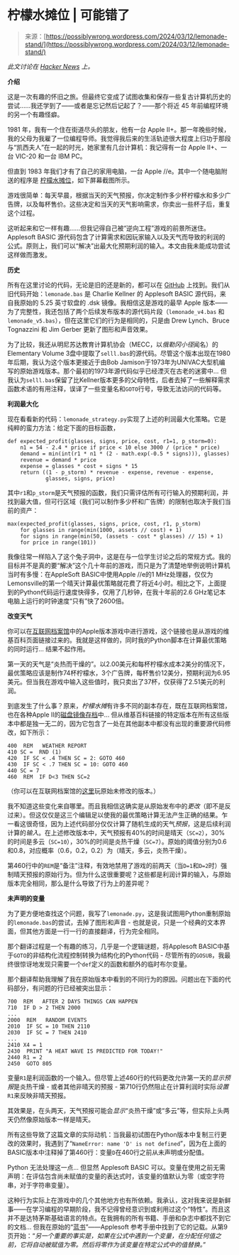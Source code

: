 <!--yml

category: 未分类

date: 2024-05-27 14:54:09

-->

# 柠檬水摊位 | 可能错了

> 来源：[https://possiblywrong.wordpress.com/2024/03/12/lemonade-stand/](https://possiblywrong.wordpress.com/2024/03/12/lemonade-stand/)

*此文讨论在 [Hacker News](https://news.ycombinator.com/item?id=39694353) 上。*

**介绍**

这是一次有趣的怀旧之旅。但最终它变成了试图收集和保存一些复古计算机历史的尝试……我还学到了——或者是忘记然后记起了？——那个将近 45 年前编程环境的另一个有趣怪癖。

1981 年，我有一个住在街道尽头的朋友，他有一台 Apple II+。那一年晚些时候，我的父母为我雇了一位编程导师。我觉得我后来的生活轨迹很大程度上归功于那段与“凯西夫人”在一起的时光，她家里有几台计算机：我记得有一台 Apple II+、一台 VIC-20 和一台 IBM PC。

但直到 1983 年我们才有了自己的家用电脑，一台 Apple //e。其中一个随电脑附送的程序是 [柠檬水摊位](https://en.wikipedia.org/wiki/Lemonade_Stand)，如下屏幕截图所示。

游戏很简单：每天早晨，根据当天的天气预报，你决定制作多少杯柠檬水和多少广告牌，以及每杯售价。这些决定和当天的天气影响需求，你卖出一些杯子后，重复这个过程。

这听起来和它一样有趣……但我记得自己被“逆向工程”游戏的前景所迷住。Applesoft BASIC 源代码包含了计算需求和因玩家输入以及天气而导致的利润的公式。原则上，我们可以“解决”出最大化预期利润的输入。本文由我未能成功尝试这样做而激发。

**历史**

所有在这里讨论的代码，无论是旧的还是新的，都可以在 [GitHub](https://github.com/possibly-wrong/lemonade) 上找到。我们从旧代码开始：`lemonade.bas` 是 Charlie Kellner 的 Applesoft BASIC 源代码，来自我原始的 5.25 英寸软盘的 .dsk 镜像。我相信这是游戏的最早 Apple 版本——为了完整性，我还包括了两个后续发布版本的源代码片段（`lemonade_v4.bas` 和 `lemonade_v5.bas`），但在这里它们的行为是相同的，只是由 Drew Lynch、Bruce Tognazzini 和 Jim Gerber 更新了图形和声音效果。

为了比较，我还从明尼苏达教育计算机协会（MECC，以*俄勒冈小径*闻名）的Elementary Volume 3盘中提取了`selll.bas`的源代码。尽管这个版本出现在1980年后期，我认为这个版本更接近于由Bob Jamison于1973年为UNIVAC大型机编写的原始游戏版本。那个最初的1973年源代码似乎已经湮灭在古老的迷雾中... 但我认为`selll.bas`保留了比Kellner版本更多的父母特性，后者去掉了一些解释需求函数术语的有用注释，误译了一些变量名和`GOTO`行号，导致无法访问的代码等。

**利润最大化**

现在看看新的代码：`lemonade_strategy.py`实现了上述的利润最大化策略。它是纯粹的蛮力方法：给定下面的目标函数，

```
def expected_profit(glasses, signs, price, cost, r1=1, p_storm=0):
    n1 = 54 - 2.4 * price if price < 10 else 3000 / (price * price)
    demand = min(int(r1 * n1 * (2 - math.exp(-0.5 * signs))), glasses)
    revenue = demand * price
    expense = glasses * cost + signs * 15
    return ((1 - p_storm) * revenue - expense, revenue - expense,
            glasses, signs, price)

```

其中`r1`和`p_storm`是天气预报的函数，我们只需评估所有可行输入的预期利润，并找到最大值，但可行区域（我们可以制作多少杯和广告牌）的限制也取决于我们当前的资产：

```
max(expected_profit(glasses, signs, price, cost, r1, p_storm)
    for glasses in range(min(1000, assets // cost) + 1)
    for signs in range(min(50, (assets - cost * glasses) // 15) + 1)
    for price in range(101))

```

我像往常一样陷入了这个兔子洞中，这是在与一位学生讨论之后的常规方式。我的目标并不是真的要“解决”这个几十年前的游戏，而只是为了清楚地举例说明计算机当时有多慢：在AppleSoft BASIC中使用Apple //e的1 MHz处理器，仅仅为Lemonsville的第一个晴天计算最优策略就花费了将近4小时。相比之下，上面提到的Python代码运行速度快得多，仅用了几秒钟，在我十年前的2.6 GHz笔记本电脑上运行的时钟速度“只有”快了2600倍。

**改变天气**

你可以在[互联网档案馆](https://archive.org/details/Lemonade_Stand_1979_Apple)中的Apple版本游戏中进行游戏，这个链接也是从游戏的维基百科页面链接过来的。我就是这样做的，同时我的Python脚本在计算最优策略的同时运行... 结果不起作用。

第一天的天气是“炎热而干燥的”。以2.00美元和每杯柠檬水成本2美分的情况下，最优策略应该是制作74杯柠檬水，3个广告牌，每杯售价12美分，预期利润为6.95美元。但当我在游戏中输入这些值时，我只卖出了37杯，仅获得了2.51美元的利润。

到底发生了什么事？原来，*柠檬水摊*有许多不同的副本存在，既在互联网档案馆，也在各种Apple II的[磁盘镜像存档](https://mirrors.apple2.org.za/ftp.apple.asimov.net/)中... 但从维基百科链接的特定版本在所有这些版本中都是独一无二的，因为它包含了一处在其他副本中都没有出现的重要源代码修改，如下所示：

```
400  REM   WEATHER REPORT
410 SC =  RND (1)
420  IF SC < .4 THEN SC = 2: GOTO 460
430  IF SC < .7 THEN SC = 10: GOTO 460
440 SC = 7
460  REM  IF D<3 THEN SC=2
```

（你可以在互联网档案馆的[这里](https://archive.org/details/LEMONADE_STAND)玩原始未修改的版本。）

我不知道这些变化来自哪里。而且我相信这确实是从原始发布中的*更改*（即不是反过来）。但这仅仅是这三个编辑足以使我的最优策略计算无法产生正确的结果。乍一看这很奇怪，因为上述代码部分仅仅计算了随机生成的天气*预报*，这是后续利润计算的*输入*。在上述修改版本中，天气预报有40%的时间是晴天（`SC=2`），30%的时间是多云（`SC=10`），30%的时间是炎热干燥（`SC=7`）。原始的阈值分别为0.6和0.8，对应概率（0.6，0.2，0.2）为（晴天，多云，炎热干燥）。

第460行中的`REM`是“备注”注释，有效地禁用了游戏的前两天（当`D=1`和`D=2`时）强制晴天预报的原始行为。但为什么这很重要呢？这些都是利润计算的输入，与原始版本完全相同，那么是什么导致了行为上的差异呢？

**未声明的变量**

为了更方便地查找这个问题，我写了`lemonade.py`，这是我试图用Python重制原始的`lemonade.bas`的尝试，去掉了图形和声音 - 也就是说，只是一个经典的文本界面，但其他方面是一行一行的直接翻译，行为完全相同。

那个翻译过程是一个有趣的练习，几乎是一个逻辑谜题，将Applesoft BASIC中基于`GOTO`的非结构化流程控制转换为结构化的Python代码 - 尽管所有的`GOSUB`，我最终很惊讶地发现只需要一个`def`定义的函数和额外的临时布尔变量。

那个翻译帮助我理解了我在原始版本中看到的不同行为的原因。问题出在下面的代码部分，有问题的行已经被突出显示：

```
700  REM   AFTER 2 DAYS THINGS CAN HAPPEN
710  IF D > 2 THEN 2000
...
2000  REM   RANDOM EVENTS
2010  IF SC = 10 THEN 2110
2030  IF SC = 7 THEN 2410
...
2410 X4 = 1
2430  PRINT "A HEAT WAVE IS PREDICTED FOR TODAY!"
2440 R1 = 2
2450  GOTO 805
```

变量`R1`是利润函数的一个输入。但尽管上述460行的代码更改允许第一天的*显示预报*是炎热干燥 - 或者其他非晴天的预报 - 第710行仍然阻止在计算利润时实际*设置*`R1`来反映非晴天预报。

其效果是，在头两天，天气预报可能会*显示*“炎热干燥”或“多云”等，但实际上头两天仍然像原始版本一样是晴天。

所有这些导致了这篇文章的实际动机：当我最初试图在Python版本中复制三行更改的效果时，我遇到了“`NameError: name 'D' is not defined`”，因为在上面的BASIC版本中注释掉了第460行：变量`D`在460行之前从未声明或分配值。

Python 无法处理这一点... 但显然 Applesoft BASIC 可以。变量在使用之前无需声明：在评估包含尚未赋值的变量的表达式时，该变量的值默认为零（或空字符串，对于字符串变量）。

这种行为实际上在游戏中的几个其他地方也有所依赖。我承认，这对我来说是新鲜事——在学习编程的早期阶段，我不记得曾经意识到或利用过这个“特性”。而且这并不是达特茅斯基础语言的特点。在我拥有的所有书籍、手册和杂志中都找不到它的文档... 但我在原始的“[蓝书](https://archive.org/details/Applesoft_Reference_Manual_1978-_bluebook/page/n11/mode/2up)”——Applesoft 参考手册中找到了它的记载。从第9页开始：“*另一个重要的事实是，如果在公式中遇到一个变量，在分配任何值之前，它将自动被赋值为零。然后将零作为该变量在特定公式中的值替换。*”
